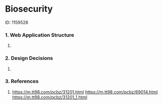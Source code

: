 # Biosecurity
ID: 1159528

### 1. Web Application Structure
1. 


### 2. Design Decisions
1. 

### 3. References
1. https://m.tt98.com/pcbz/31201.html
https://m.tt98.com/pcbz/69014.html
https://m.tt98.com/pcbz/31201_1.html
